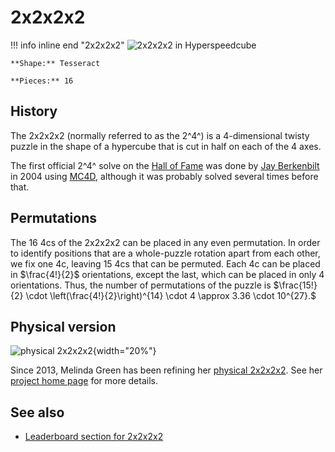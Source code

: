 # 2x2x2x2

!!! info inline end "2x2x2x2"
    ![2x2x2x2 in Hyperspeedcube](https://cloud.hypercubing.xyz/assets/img/virt/hsc_2x2x2x2.png)

    **Shape:** Tesseract

    **Pieces:** 16


## History

The 2x2x2x2 (normally referred to as the 2^4^) is a 4-dimensional twisty puzzle in the shape of a hypercube that is cut in half on each of the 4 axes.

The first official 2^4^ solve on the [Hall of Fame](https://superliminal.com/cube/halloffame.htm) was done by [Jay Berkenbilt](https://www.ql.org/q/) in 2004 using [MC4D](/software/magiccube4d), although it was probably solved several times before that.

## Permutations

The 16 4cs of the 2x2x2x2 can be placed in any even permutation. In order to identify positions that are a whole-puzzle rotation apart from each other, we fix one 4c, leaving 15 4cs that can be permuted. Each 4c can be placed in $\frac{4!}{2}$ orientations, except the last, which can be placed in only $4$ orientations. Thus, the number of permutations of the puzzle is
$\frac{15!}{2} \cdot \left(\frac{4!}{2}\right)^{14} \cdot 4 \approx 3.36 \cdot 10^{27}.$

## Physical version

![physical 2x2x2x2](https://cloud.hypercubing.xyz/assets/img/phys/melinda_2x2x2x2_render.png){width="20%"}

Since 2013, Melinda Green has been refining her [physical 2x2x2x2](/puzzles/physical/2x2x2x2). See her [project home page](https://superliminal.com/cube/2x2x2x2/) for more details.

## See also

- [Leaderboard section for 2x2x2x2](/leaderboards)
